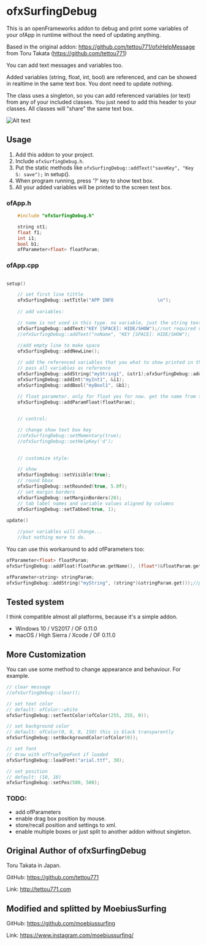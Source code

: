 # ofxSurfingDebug

This is an openFrameworks addon to debug and print some variables of your ofApp in runtime without the need of updating anything.
 
Based in the original addon: https://github.com/tettou771/ofxHelpMessage from Toru Takata (https://github.com/tettou771)

You can add text messages and variables too.

Added variables (string, float, int, bool) are referenced, and can be showed in realtime in the same text box.
You dont need to update nothing.

The class uses a singleton, so you can add referenced variables (or text) from any of your included classes. You just need to add this header to your classes. All classes will "share" the same text box.


![Alt text](/screenshot.jpg?raw=true "MoebiusSurfing")


## Usage

1. Add this addon to your project.
1. Include `ofxSurfingDebug.h`.
1. Put the static methods like `ofxSurfingDebug::addText("saveKey", "Key S: save");` in setup().
1. When program running, press '?' key to show text box.
1. All your added variables will be printed to the screen text box.

### ofApp.h
```cpp
    #include "ofxSurfingDebug.h"

    string st1;
    float f1;
    int i1;
    bool b1;
    ofParameter<float> floatParam;
```

### ofApp.cpp
```cpp 

setup()

    // set first line tittle
    ofxSurfingDebug::setTitle("APP INFO                \n");
    
    // add variables:

    // name is not used in this type. no variable, just the string text
    ofxSurfingDebug::addText("KEY [SPACE]: HIDE/SHOW");//not required name on text type
	//ofxSurfingDebug::addText("noName", "KEY [SPACE]: HIDE/SHOW");
    
    //add empty line to make space
    ofxSurfingDebug::addNewLine();

    // add the referenced variables that you what to show printed in the screen box
    // pass all variables as reference
    ofxSurfingDebug::addString("myString1", &str1);ofxSurfingDebug::addFloat("myFloat1 ", &f1);
    ofxSurfingDebug::addInt("myInt1", &i1);
    ofxSurfingDebug::addBool("myBool1", &b1);
    
    // float parameter. only for float yes for now. get the name from the parameter
    ofxSurfingDebug::addParamFloat(floatParam);


	// control:

	// change show text box key
    //ofxSurfingDebug::setMomentary(true);
    //ofxSurfingDebug::setHelpKey('d');
    

    // customize style:

    // show
    ofxSurfingDebug::setVisible(true);
    // round bbox
    ofxSurfingDebug::setRounded(true, 5.0f);
    // set margin borders
    ofxSurfingDebug::setMarginBorders(20);
    // tab label names and variable values aligned by columns
    ofxSurfingDebug::setTabbed(true, 1);
    
update()

    //your variables will change...
    //but nothing more to do.
```

You can use this workaround to add ofParameters too:
```cpp 
ofParameter<float> floatParam;
ofxSurfingDebug::addFloat(floatParam.getName(), (float*)&floatParam.get());//get name from parameter

ofParameter<string> stringParam;
ofxSurfingDebug::addString("myString", (string*)&stringParam.get());//put your custom name
```


## Tested system

I think compatible almost all platforms, because it's a simple addon.
- Windows 10 / VS2017 / OF 0.11.0
- macOS / High Sierra / Xcode / OF 0.11.0


## More Customization

You can use some method to change appearance and behaviour.
For example.

```cpp
// clear message
//ofxSurfingDebug::clear();

// set text color
// default: ofColor::white
ofxSurfingDebug::setTextColor(ofColor(255, 255, 0));

// set background color
// default: ofColor(0, 0, 0, 150) this is black transparently
ofxSurfingDebug::setBackgroundColor(ofColor(0));

// set font
// draw with ofTrueTypeFont if loaded
ofxSurfingDebug::loadFont("arial.ttf", 30);

// set position
// default: (10, 10)
ofxSurfingDebug::setPos(500, 500);

```

### TODO:

+ add ofParameters
+ enable drag box position by mouse.
+ store/recall position and settings to xml.
+ enable multiple boxes or just split to another addon without singleton.


## Original Author of ofxSurfingDebug

Toru Takata in Japan.

GitHub: https://github.com/tettou771

Link: http://tettou771.com


## Modified and splitted by MoebiusSurfing

GitHub: https://github.com/moebiussurfing

Link: https://www.instagram.com/moebiussurfing/